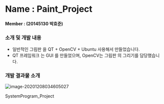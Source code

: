 # Name : Paint_Project

#### Member : (20145130 박효준)

### 소개 및 개발 내용

- 일반적인 그림판 을 QT + OpenCV + Ubuntu  사용해서 만들었습니다.
- QT 프레임워크 는 GUI 를 만들었으며, OpenCV는 그림판 의 그리기를 담당했습니다.



### 개발 결과물 소개

![image-20201208034605027](C:\Users\user\AppData\Roaming\Typora\typora-user-images\image-20201208034605027.png)

SystemProgram_Project
